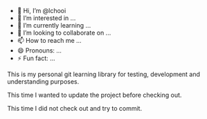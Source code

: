 - 👋 Hi, I’m @lchooi
- 👀 I’m interested in ...
- 🌱 I’m currently learning ...
- 💞️ I’m looking to collaborate on ...
- 📫 How to reach me ...
- 😄 Pronouns: ...
- ⚡ Fun fact: ...

<!---
lchooi/lchooi is a ✨ special ✨ repository because its `README.md` (this file) appears on your GitHub profile.
You can click the Preview link to take a look at your changes.
--->
This is my personal git learning library for testing, development and understanding purposes.

This time I wanted to update the project before checking out.

This time I did not check out and try to commit.